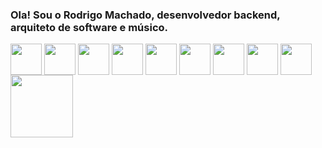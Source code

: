 ### Ola! Sou o Rodrigo Machado, desenvolvedor backend, arquiteto de software e músico.
<div>
  <img align="center" width="50" src="https://cdn.jsdelivr.net/gh/devicons/devicon/icons/csharp/csharp-original.svg" />
  <img align="center" width="50" src="https://cdn.jsdelivr.net/gh/devicons/devicon/icons/dotnetcore/dotnetcore-original.svg" />
  <img align="center" width="50" src="https://cdn.jsdelivr.net/gh/devicons/devicon/icons/docker/docker-original.svg" />
  <img align="center" width="50" src="https://cdn.jsdelivr.net/gh/devicons/devicon/icons/jenkins/jenkins-original.svg" />
  <img align="center" width="50" src="https://cdn.jsdelivr.net/gh/devicons/devicon/icons/kubernetes/kubernetes-plain.svg" />
  <img align="center" width="50" src="https://cdn.jsdelivr.net/gh/devicons/devicon/icons/mongodb/mongodb-original.svg" />  
  <img align="center" width="50" src="https://cdn.jsdelivr.net/gh/devicons/devicon/icons/redis/redis-original.svg" />
  <img align="center" width="50" src="https://cdn.jsdelivr.net/gh/devicons/devicon/icons/arduino/arduino-original.svg" />
  <img align="center" width="50" src="https://cdn.jsdelivr.net/gh/devicons/devicon/icons/raspberrypi/raspberrypi-original.svg" />
  <img align="center" width="100" src="https://cdn.jsdelivr.net/gh/devicons/devicon/icons/oracle/oracle-original.svg" />
</div>
<!--
**RodrigoMachadoSilva/RodrigoMachadoSilva** is a ✨ _special_ ✨ repository because its `README.md` (this file) appears on your GitHub profile.

Here are some ideas to get you started:

- 🔭 I’m currently working on ...
- 🌱 I’m currently learning ...
- 👯 I’m looking to collaborate on ...
- 🤔 I’m looking for help with ...
- 💬 Ask me about ...
- 📫 How to reach me: ...
- 😄 Pronouns: ...
- ⚡ Fun fact: ...
-->

